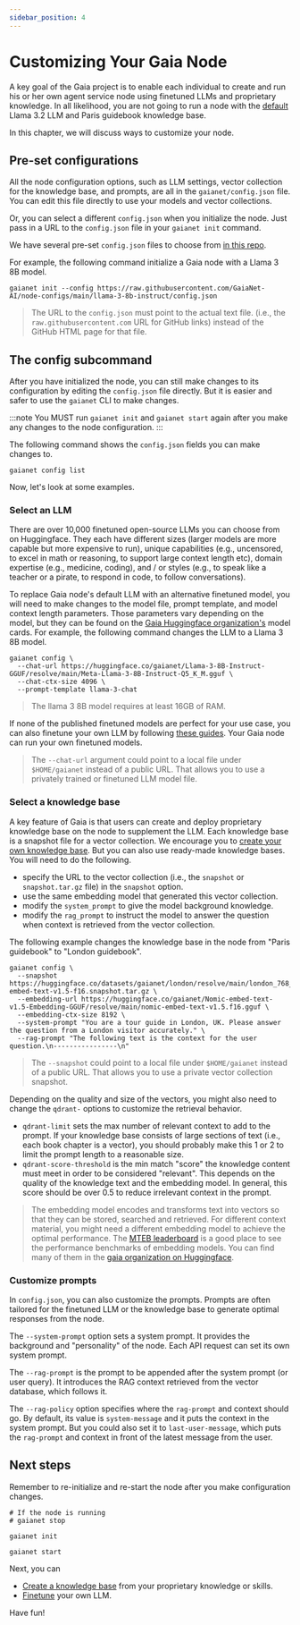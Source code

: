 ```yaml
---
sidebar_position: 4
---
```


# Customizing Your Gaia Node

A key goal of the Gaia project is to enable each individual to create and run his or her own agent service node using finetuned LLMs and proprietary knowledge. In all likelihood, you are not going to run a node with the [default](quick-start) Llama 3.2 LLM and Paris guidebook knowledge base.

In this chapter, we will discuss ways to customize your node.

## Pre-set configurations

All the node configuration options, such as LLM settings, vector collection for the knowledge base, and prompts,  are all in the `gaianet/config.json` file. You can edit this file directly to use your models and vector collections.

Or, you can select a different `config.json` when you initialize the node. Just pass in a URL to the `config.json` file 
in your `gaianet init` command.

We have several pre-set `config.json` files to choose from [in this repo](https://github.com/GaiaNet-AI/node-configs).

For example, the following command initialize a Gaia node with a Llama 3 8B model.

```
gaianet init --config https://raw.githubusercontent.com/GaiaNet-AI/node-configs/main/llama-3-8b-instruct/config.json
```

> The URL to the `config.json` must point to the actual text file. (i.e., the `raw.githubusercontent.com` URL for GitHub links) instead of the GitHub HTML page for that file.

## The config subcommand

After you have initialized the node, you can still make changes to its configuration by editing the `config.json` file
directly. But it is easier and safer to use the `gaianet` CLI to make changes.

:::note
You MUST run `gaianet init` and `gaianet start` again after you make any changes to the node configuration.
:::

The following command shows the `config.json` fields you can make changes to.

```
gaianet config list
```

Now, let's look at some examples.

### Select an LLM

There are over 10,000 finetuned open-source LLMs you can choose from on Huggingface. They each have different sizes (larger models are more capable but more expensive to run), unique capabilities (e.g., uncensored, to excel in math or reasoning, to support large context length etc), domain expertise (e.g., medicine, coding), and / or styles (e.g., to speak like a teacher or a pirate, to respond in code, to follow conversations).

To replace Gaia node's default LLM with an alternative
finetuned model, you will need to make changes to the model file, prompt template, and model context length parameters.
Those parameters vary depending on the model, but they can be found on the [Gaia Huggingface organization's](https://huggingface.co/gaianet) model cards. For example, the following command changes the LLM to a Llama 3 8B model.

```
gaianet config \
  --chat-url https://huggingface.co/gaianet/Llama-3-8B-Instruct-GGUF/resolve/main/Meta-Llama-3-8B-Instruct-Q5_K_M.gguf \
  --chat-ctx-size 4096 \
  --prompt-template llama-3-chat 
```

> The llama 3 8B model requires at least 16GB of RAM.

If none of the published finetuned models are perfect for your use case, you can also finetune your own LLM by following [these guides](../tutorial/llamacpp). Your Gaia node can run your own finetuned models. 

> The `--chat-url` argument could point to a local file under `$HOME/gaianet` instead of a public URL. That allows you to use a privately trained or finetuned LLM model file.

### Select a knowledge base

A key feature of Gaia is that users can create and deploy proprietary knowledge base on the node to supplement
the LLM. Each knowledge base is a snapshot file for a vector collection. 
We encourage you to [create your own knowledge base](../knowledge-bases/how-to). But you can also use 
ready-made knowledge bases. You will need to do the following.

* specify the URL to the vector collection (i.e., the `snapshot` or `snapshot.tar.gz` file) in the `snapshot` option.
* use the same embedding model that generated this vector collection.
* modify the `system_prompt` to give the model background knowledge.
* modify the `rag_prompt` to instruct the model to answer the question when context is retrieved from the vector collection.

The following example changes the knowledge base in the node from "Paris guidebook" to "London guidebook". 

```
gaianet config \
  --snapshot https://huggingface.co/datasets/gaianet/london/resolve/main/london_768_nomic-embed-text-v1.5-f16.snapshot.tar.gz \
  --embedding-url https://huggingface.co/gaianet/Nomic-embed-text-v1.5-Embedding-GGUF/resolve/main/nomic-embed-text-v1.5.f16.gguf \
  --embedding-ctx-size 8192 \
  --system-prompt "You are a tour guide in London, UK. Please answer the question from a London visitor accurately." \
  --rag-prompt "The following text is the context for the user question.\n----------------\n"
```

> The `--snapshot` could point to a local file under `$HOME/gaianet` instead of a public URL. That allows you to use a private vector collection snapshot.

Depending on the quality and size of the vectors, you might also need to change the `qdrant-` options to 
customize the retrieval behavior.

* `qdrant-limit` sets the max number of relevant context to add to the prompt. If your knowledge base consists of large sections of text (i.e., each book chapter is a vector), you should probably make this 1 or 2 to limit the prompt length to a reasonable size.
* `qdrant-score-threshold` is the min match "score" the knowledge content must meet in order to be considered "relevant". This depends on the quality of the knowledge text and the embedding model. In general, this score should be over 0.5 to reduce irrelevant context in the prompt.

> The embedding model encodes and transforms text into vectors so that they can be stored, searched and retrieved. For different
context material, you might need a different embedding model to achieve the optimal performance. 
The [MTEB leaderboard](https://huggingface.co/spaces/mteb/leaderboard) is a good place to see the performance
benchmarks of embedding models. You can find many of them in the [gaia organization on Huggingface](https://huggingface.co/gaianet).
 
### Customize prompts

In `config.json`, you can also customize the prompts. 
Prompts are often tailored for the finetuned LLM or the knowledge
base to generate optimal responses from the node.

The `--system-prompt` option sets a system prompt. It provides the background and "personality" of the node.
Each API request can set its own system prompt.

The `--rag-prompt` is the prompt to be appended after the system prompt (or user query). 
It introduces the RAG context retrieved from the vector database, which follows it.

The `--rag-policy` option specifies where the `rag-prompt` and context should go. 
By default, its value is `system-message` and it puts the context in the system prompt. 
But you could also set it to `last-user-message`, which puts the `rag-prompt` and context in front of the latest message from the user.

## Next steps

Remember to re-initialize and re-start the node after you make configuration changes.

```
# If the node is running
# gaianet stop

gaianet init

gaianet start
```

Next, you can

* [Create a knowledge base](../knowledge-bases/how-to) from your proprietary knowledge or skills.
* [Finetune](../tutorial/llamacpp) your own LLM.

Have fun!

